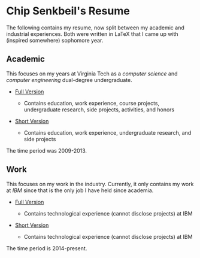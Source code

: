 Chip Senkbeil's Resume
======================

The following contains my resume, now split between my academic and industrial
experiences. Both were written in LaTeX that I came up with (inspired 
somewhere) sophomore year.

Academic
--------

This focuses on my years at Virginia Tech as a _computer science_ and
_computer engineering_ dual-degree undergraduate.

* [Full Version](bin/academic/full_resume.pdf)

    * Contains education, work experience, course projects, undergraduate
      research, side projects, activities, and honors

* [Short Version](bin/academic/short_resume.pdf)

    * Contains education, work experience, undergraduate research, and side
      projects

The time period was 2009-2013.

Work
----

This focuses on my work in the industry. Currently, it only contains my work
at _IBM_ since that is the only job I have held since academia.

* [Full Version](bin/work/full_resume.pdf)

    * Contains technological experience (cannot disclose projects) at IBM

* [Short Version](bin/work/short_resume.pdf)

    * Contains technological experience (cannot disclose projects) at IBM

The time period is 2014-present.

